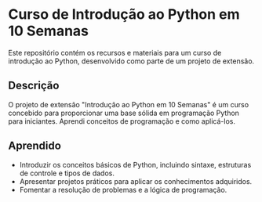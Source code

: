 # Curso de Introdução ao Python em 10 Semanas 

Este repositório contém os recursos e materiais para um curso de introdução ao Python, desenvolvido como parte de um projeto de extensão.

## Descrição

O projeto de extensão "Introdução ao Python em 10 Semanas" é um curso concebido para proporcionar uma base sólida em programação Python para iniciantes. Aprendi conceitos de programação e como aplicá-los.

## Aprendido

- Introduzir os conceitos básicos de Python, incluindo sintaxe, estruturas de controle e tipos de dados.
- Apresentar projetos práticos para aplicar os conhecimentos adquiridos.
- Fomentar a resolução de problemas e a lógica de programação.
